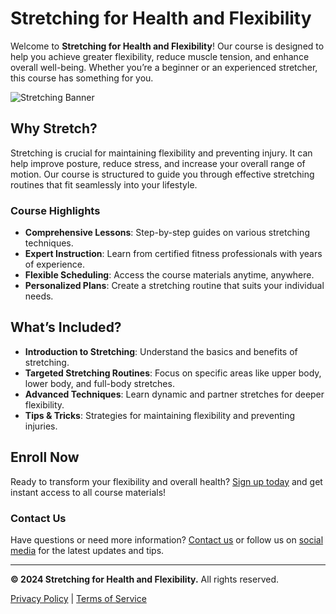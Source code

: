 # Stretching for Health and Flexibility

Welcome to **Stretching for Health and Flexibility**! Our course is designed to help you achieve greater flexibility, reduce muscle tension, and enhance overall well-being. Whether you’re a beginner or an experienced stretcher, this course has something for you.

![Stretching Banner](images/StrBan.jpeg)

## Why Stretch?

Stretching is crucial for maintaining flexibility and preventing injury. It can help improve posture, reduce stress, and increase your overall range of motion. Our course is structured to guide you through effective stretching routines that fit seamlessly into your lifestyle.

### Course Highlights

- **Comprehensive Lessons**: Step-by-step guides on various stretching techniques.
- **Expert Instruction**: Learn from certified fitness professionals with years of experience.
- **Flexible Scheduling**: Access the course materials anytime, anywhere.
- **Personalized Plans**: Create a stretching routine that suits your individual needs.

## What’s Included?

- **Introduction to Stretching**: Understand the basics and benefits of stretching.
- **Targeted Stretching Routines**: Focus on specific areas like upper body, lower body, and full-body stretches.
- **Advanced Techniques**: Learn dynamic and partner stretches for deeper flexibility.
- **Tips & Tricks**: Strategies for maintaining flexibility and preventing injuries.

## Enroll Now

Ready to transform your flexibility and overall health? [Sign up today](#) and get instant access to all course materials!

### Contact Us

Have questions or need more information? [Contact us](mailto:youremail@example.com) or follow us on [social media](#) for the latest updates and tips.

---

**© 2024 Stretching for Health and Flexibility.** All rights reserved.

[Privacy Policy](#) | [Terms of Service](#)
